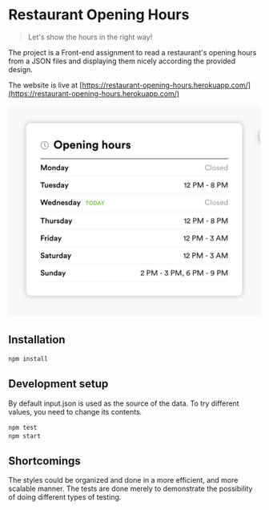 # Restaurant Opening Hours
> Let's show the hours in the right way!

The project is a Front-end assignment to read a restaurant's opening hours from a JSON files and displaying them nicely according the provided design.

The website is live at [https://restaurant-opening-hours.herokuapp.com/](https://restaurant-opening-hours.herokuapp.com/)


![](screenshot.jpg)

## Installation

```sh
npm install
```

## Development setup

By default input.json is used as the source of the data. To try different values, you need to change its contents.

```sh
npm test
npm start
```

## Shortcomings

The styles could be organized and done in a more efficient, and more scalable manner. The tests are done merely to demonstrate the possibility of doing different types of testing. 
